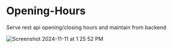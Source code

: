# Opening-Hours
Serve rest api opening/closing hours and maintain from backend

![Screenshot 2024-11-11 at 1 25 52 PM](https://github.com/user-attachments/assets/feaa27a3-481a-426e-99dc-cf0dcafec205)
